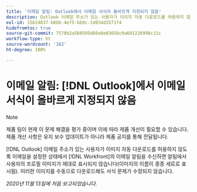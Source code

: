 ```yaml
---
title: '이메일 알림: Outlook에서 이메일 서식이 올바르게 지정되지 않음'
description: Outlook 이메일 주소가 있는 사용자가 이미지 자동 다운로드를 허용하지 않도록 이메일을 설정한 상태에서  [!DNL Workfront]의 이메일 알림을 수신하면 알림에서 사용자의 프로필 이미지가 제대로 표시되지 않습니다(이미지의 이름이 종종 세로로 표시됨). 이러한 이미지를 수동으로 다운로드해도 서식 문제가 수정되지 않습니다.
exl-id: 15624837-b6bb-4e75-bb9c-1d034d3571f4
hidefromtoc: true
source-git-commit: 7570b2a560505d66e0e83656c9a601226998c11c
workflow-type: ht
source-wordcount: '162'
ht-degree: 100%

---
```


# 이메일 알림: [!DNL Outlook]에서 이메일 서식이 올바르게 지정되지 않음

>[!NOTE]
>
>제품 팀이 현재 이 문제 해결을 평가 중이며 이에 따라 제품 개선이 필요할 수 있습니다. 제품 개선 사항은 유지 보수 업데이트가 아니라 제품 공지를 통해 전달됩니다.

[!DNL Outlook] 이메일 주소가 있는 사용자가 이미지 자동 다운로드를 허용하지 않도록 이메일을 설정한 상태에서 [!DNL Workfront]의 이메일 알림을 수신하면 알림에서 사용자의 프로필 이미지가 제대로 표시되지 않습니다(이미지의 이름이 종종 세로로 표시됨). 이러한 이미지를 수동으로 다운로드해도 서식 문제가 수정되지 않습니다.


_2020년 11월 13일에 처음 보고되었습니다._
